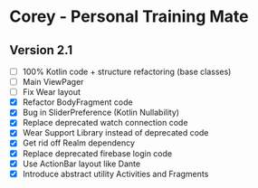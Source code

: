 # Corey - Personal Training Mate

## Version 2.1
- [ ] 100% Kotlin code + structure refactoring (base classes)
- [ ] Main ViewPager
- [ ] Fix Wear layout
- [x] Refactor BodyFragment code
- [x] Bug in SliderPreference (Kotlin Nullability)
- [x] Replace deprecated watch connection code
- [x] Wear Support Library instead of deprecated code
- [x] Get rid off Realm dependency
- [x] Replace deprecated firebase login code
- [x] Use ActionBar layout like Dante
- [x] Introduce abstract utility Activities and Fragments